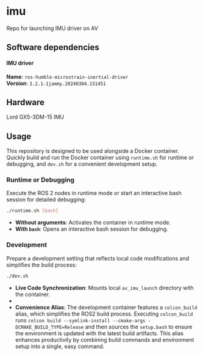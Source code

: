 # imu
Repo for launching IMU driver on AV

## Software dependencies

#### IMU driver
**Name**: `ros-humble-microstrain-inertial-driver`<br />
**Version**: `3.2.1-1jammy.20240304.151451`

## Hardware

Lord GX5-3DM-15 IMU

## Usage

This repository is designed to be used alongside a Docker container. Quickly build and run the Docker container using `runtime.sh` for runtime or debugging, and `dev.sh` for a convenient development setup.

### Runtime or Debugging

Execute the ROS 2 nodes in runtime mode or start an interactive bash session for detailed debugging:

```bash
./runtime.sh [bash]
```

- **Without arguments**: Activates the container in runtime mode.
- **With `bash`**: Opens an interactive bash session for debugging.

### Development

Prepare a development setting that reflects local code modifications and simplifies the build process:

```bash
./dev.sh
```

- **Live Code Synchronization**: Mounts local `av_imu_launch` directory with the container.
-
- **Convenience Alias**: The development container features a `colcon_build` alias, which simplifies the ROS2 build process. Executing `colcon_build` runs `colcon build --symlink-install --cmake-args -DCMAKE_BUILD_TYPE=Release` and then sources the `setup.bash` to ensure the environment is updated with the latest build artifacts. This alias enhances productivity by combining build commands and environment setup into a single, easy command.
